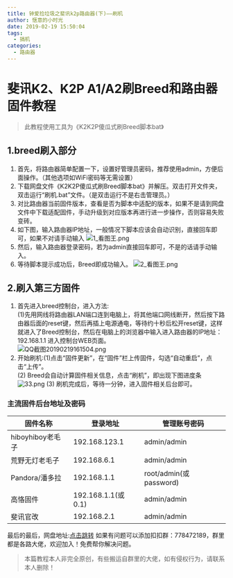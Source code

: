```yaml
---
title: 钟爱捡垃圾之斐讯k2p路由器(下)——刷机
author: 惬意的小时光
date: 2019-02-19 15:50:04
tags:
  - 搞机
categories:
  - 路由器
---
```


# 斐讯K2、K2P A1/A2刷Breed和路由器固件教程
> 此教程使用工具为《K2K2P傻瓜式刷Breed脚本bat》<br>
 ## 1.breed刷入部分

1. 首先，将路由器简单配置一下，设置好管理员密码，推荐使用admin，方便后面操作。（其他选项如WiFi密码等无需设置）
2. 下载网盘文件《K2K2P傻瓜式刷Breed脚本bat》并解压。双击打开文件夹，双击运行“刷机.bat”文件。（是双击运行不是右击管理员。）
3. 对比路由器当前固件版本，查看是否为脚本中适配的版本，如果不是请到网盘文件中下载适配固件，手动升级到对应版本再进行进一步操作，否则容易失败变砖。
4. 如下图，输入路由器IP地址，一般情况下脚本应该会自动识别，直接回车即可，如果不对请手动输入
![1_看图王.png](https://i.loli.net/2019/02/19/5c6bb784ce2ba.png)
5. 然后，输入路由器登录密码，若为admin直接回车即可，不是的话请手动输入。
6. 等待脚本提示成功后，Breed即成功输入。
![2_看图王.png](https://i.loli.net/2019/02/19/5c6bb85a972da.png)
## 2.刷入第三方固件
1. 首先进入breed控制台，进入方法: 
<br>(1)先用网线将路由器LAN端口连到电脑上，将其他端口网线断开，然后按下路由器后面的reset键，然后再插上电源通电，等待约十秒后松开reset键，这样就进入了Breed控制台，然后在电脑上的浏览器中输入进入路由器的IP地址：192.168.1.1 进入控制台WEB页面。<br>
![QQ截图20190219161504.png](https://i.loli.net/2019/02/19/5c6bbb16b5f86.png)
2. 开始刷机:(1)点击“固件更新”，在“固件”栏上传固件，勾选“自动重启”，点击“上传”。<br>
(2)	Breed会自动计算固件相关信息，点击“刷机”，即出现下图进度条<br>
![33.png](https://i.loli.net/2019/02/19/5c6bbb7b1974e.png)
(3) 刷机完成后，等待一分钟，进入固件相关后台即可。
### 主流固件后台地址及密码
 固件名称       | 登录地址       | 管理账号密码       |
 ------------------|-------------------|-----------------------|
 hiboyhiboy老毛子  | 192.168.123.1	   | admin/admin        |
 荒野无灯老毛子   | 192.168.6.1     | admin/admin        |
 Pandora/潘多拉   | 192.168.1.1     | root/admin(或password)|
 高恪固件       | 192.168.1.1(或0.1)| admin/admin        |
 斐讯官改       | 192.168.2.1		| admin/admin        |

 最后的最后，网盘地址:[点击跳转](https://pan.baidu.com/s/1L6yUkOTiN0wxPrVYK-ZRAw)
 如果有问题可以添加扣扣群：778472189，群里都是各路大佬，欢迎加入！免费帮你解决问题。<br>

 >本篇教程本人非完全原创，有些搬运自群里的大佬，如有侵权行为，请联系本人删除！